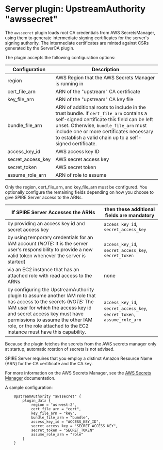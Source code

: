 # Server plugin: UpstreamAuthority "awssecret"

The `awssecret` plugin loads root CA credentials from AWS SecretsManager, using
them to generate intermediate signing certificates for the server's signing
authority. The intermediate certificates are minted against CSRs generated by
the ServerCA plugin.

The plugin accepts the following configuration options:

| Configuration     | Description                                           |
|-------------------|-------------------------------------------------------|
| region            | AWS Region that the AWS Secrets Manager is running in |
| cert_file_arn     | ARN of the "upstream" CA certificate                  |
| key_file_arn      | ARN of the "upstream" CA key file                     |
| bundle_file_arn   | ARN of additional roots to include in the trust bundle. If `cert_file_arn` contains a self-signed certificate this field can be left unset. Otherwise, `bundle_file_arn` must include one or more certificates necessary to establish a valid chain up to a self-signed certificate. |
| access_key_id     | AWS access key ID                                     |
| secret_access_key | AWS secret access key                                 |
| secret_token      | AWS secret token                                      |
| assume_role_arn   | ARN of role to assume                                 |

Only the region, cert_file_arn, and key_file_arn must be configured. You optionally configure the remaining fields depending on how you choose to give SPIRE Server access to the ARNs.

| If SPIRE Server Accesses the ARNs                                                                                                                                                                                                                                                                     | then these additional fields are mandatory                              |
|-------------------------------------------------------------------------------------------------------------------------------------------------------------------------------------------------------------------------------------------------------------------------------------------------------|-------------------------------------------------------------------------|
| by providing an access key id and secret access key                                                                                                                                                                                                                                                   | `access_key_id`, `secret_access_key`                                    |
| by using temporary credentials for an IAM account (*NOTE:* It is the server user's responsibility to provide a new valid token whenever the server is started)                                                                                                                                        | `access_key_id`, `secret_access_key`, `secret_token`                    |
| via an EC2 instance that has an attached role with read access to the ARNs                                                                                                                                                                                                                            | none                                                                    |
| by configuring the UpstreamAuthority plugin to assume another IAM role that has access to the secrets (*NOTE:* The IAM user for which the access key id and secret access key must have permissions to assume the other IAM role, or the role attached to the EC2 instance must have this capability. | `access_key_id`, `secret_access_key`, `secret_token`, `assume_role_arn` |

Because the plugin fetches the secrets from the AWS secrets manager only at startup, automatic rotation of secrets is not advised.

SPIRE Server requires that you employ a distinct Amazon Resource Name (ARN) for the CA certificate and the CA key.

For more information on the AWS Secrets Manager, see the [AWS Secrets Manager](https://docs.aws.amazon.com/secretsmanager/latest/userguide/intro.html) documentation.

A sample configuration:

```hcl
    UpstreamAuthority "awssecret" {
        plugin_data {
            region = "us-west-2",
            cert_file_arn = "cert",
            key_file_arn = "key",
            bundle_file_arn = "bundle",
            access_key_id = "ACCESS_KEY_ID",
            secret_access_key = "SECRET_ACCESS_KEY",
            secret_token = "SECRET_TOKEN"
            assume_role_arn = "role"
        }
    }
```
